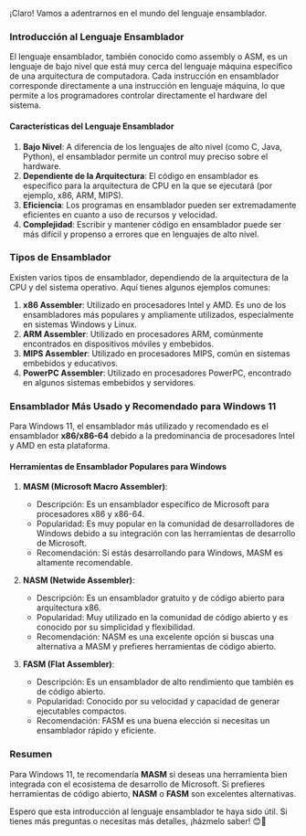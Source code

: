 ¡Claro! Vamos a adentrarnos en el mundo del lenguaje ensamblador.

### Introducción al Lenguaje Ensamblador

El lenguaje ensamblador, también conocido como assembly o ASM, es un lenguaje de bajo nivel que está muy cerca del lenguaje máquina específico de una arquitectura de computadora. Cada instrucción en ensamblador corresponde directamente a una instrucción en lenguaje máquina, lo que permite a los programadores controlar directamente el hardware del sistema.

#### Características del Lenguaje Ensamblador

1. **Bajo Nivel**: A diferencia de los lenguajes de alto nivel (como C, Java, Python), el ensamblador permite un control muy preciso sobre el hardware.
2. **Dependiente de la Arquitectura**: El código en ensamblador es específico para la arquitectura de CPU en la que se ejecutará (por ejemplo, x86, ARM, MIPS).
3. **Eficiencia**: Los programas en ensamblador pueden ser extremadamente eficientes en cuanto a uso de recursos y velocidad.
4. **Complejidad**: Escribir y mantener código en ensamblador puede ser más difícil y propenso a errores que en lenguajes de alto nivel.

### Tipos de Ensamblador

Existen varios tipos de ensamblador, dependiendo de la arquitectura de la CPU y del sistema operativo. Aquí tienes algunos ejemplos comunes:

1. **x86 Assembler**: Utilizado en procesadores Intel y AMD. Es uno de los ensambladores más populares y ampliamente utilizados, especialmente en sistemas Windows y Linux.
2. **ARM Assembler**: Utilizado en procesadores ARM, comúnmente encontrados en dispositivos móviles y embebidos.
3. **MIPS Assembler**: Utilizado en procesadores MIPS, común en sistemas embebidos y educativos.
4. **PowerPC Assembler**: Utilizado en procesadores PowerPC, encontrado en algunos sistemas embebidos y servidores.

### Ensamblador Más Usado y Recomendado para Windows 11

Para Windows 11, el ensamblador más utilizado y recomendado es el ensamblador **x86/x86-64** debido a la predominancia de procesadores Intel y AMD en esta plataforma.

#### Herramientas de Ensamblador Populares para Windows

1. **MASM (Microsoft Macro Assembler)**:
   - Descripción: Es un ensamblador específico de Microsoft para procesadores x86 y x86-64.
   - Popularidad: Es muy popular en la comunidad de desarrolladores de Windows debido a su integración con las herramientas de desarrollo de Microsoft.
   - Recomendación: Si estás desarrollando para Windows, MASM es altamente recomendable.

2. **NASM (Netwide Assembler)**:
   - Descripción: Es un ensamblador gratuito y de código abierto para arquitectura x86.
   - Popularidad: Muy utilizado en la comunidad de código abierto y es conocido por su simplicidad y flexibilidad.
   - Recomendación: NASM es una excelente opción si buscas una alternativa a MASM y prefieres herramientas de código abierto.

3. **FASM (Flat Assembler)**:
   - Descripción: Es un ensamblador de alto rendimiento que también es de código abierto.
   - Popularidad: Conocido por su velocidad y capacidad de generar ejecutables compactos.
   - Recomendación: FASM es una buena elección si necesitas un ensamblador rápido y eficiente.

### Resumen

Para Windows 11, te recomendaría **MASM** si deseas una herramienta bien integrada con el ecosistema de desarrollo de Microsoft. Si prefieres herramientas de código abierto, **NASM** o **FASM** son excelentes alternativas.

Espero que esta introducción al lenguaje ensamblador te haya sido útil. Si tienes más preguntas o necesitas más detalles, ¡házmelo saber! 😊🚀
